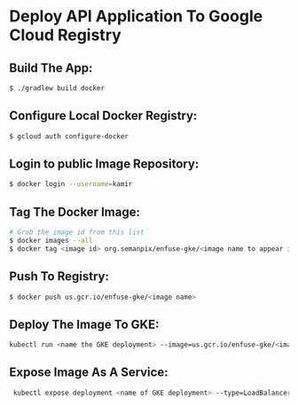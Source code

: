 # Deploy API Application To Google Cloud Registry

Build The App:
--
```bash
$ ./gradlew build docker
```

Configure Local Docker Registry:
--
```bash
$ gcloud auth configure-docker
```

Login to public Image Repository:
--
```bash
$ docker login --username=kamir
```

Tag The Docker Image:
--
```bash
# Grab the image id from this list
$ docker images --all
$ docker tag <image id> org.semanpix/enfuse-gke/<image name to appear in google registry>
```

Push To Registry:
--
```bash
$ docker push us.gcr.io/enfuse-gke/<image name>
```

Deploy The Image To GKE:
--
```bash
kubectl run <name the GKE deployment> --image=us.gcr.io/enfuse-gke/<image name>--port=8080
```

Expose Image As A Service:
--
```bash
 kubectl expose deployment <name of GKE deployment> --type=LoadBalancer --name=<name the service>
```
